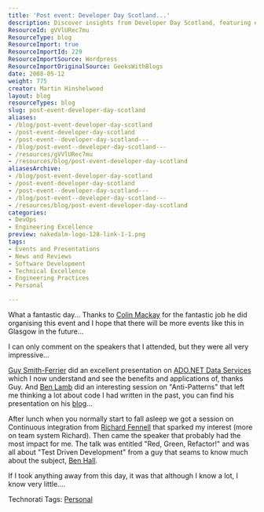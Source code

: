 ```yaml
---
title: 'Post event: Developer Day Scotland...'
description: Discover insights from Developer Day Scotland, featuring expert talks on ADO.NET, Anti-Patterns, and Test Driven Development. Join the conversation!
ResourceId: gVVlURec7mu
ResourceType: blog
ResourceImport: true
ResourceImportId: 229
ResourceImportSource: Wordpress
ResourceImportOriginalSource: GeeksWithBlogs
date: 2008-05-12
weight: 775
creator: Martin Hinshelwood
layout: blog
resourceTypes: blog
slug: post-event-developer-day-scotland
aliases:
- /blog/post-event-developer-day-scotland
- /post-event-developer-day-scotland
- /post-event--developer-day-scotland---
- /blog/post-event--developer-day-scotland---
- /resources/gVVlURec7mu
- /resources/blog/post-event-developer-day-scotland
aliasesArchive:
- /blog/post-event-developer-day-scotland
- /post-event-developer-day-scotland
- /post-event--developer-day-scotland---
- /blog/post-event--developer-day-scotland---
- /resources/blog/post-event-developer-day-scotland
categories:
- DevOps
- Engineering Excellence
preview: nakedalm-logo-128-link-1-1.png
tags:
- Events and Presentations
- News and Reviews
- Software Development
- Technical Excellence
- Engineering Practices
- Personal

---
```

What a fantastic day... Thanks to [Colin Mackay](http://blog.colinmackay.net/) for the fantastic job he did organising this event and I hope that there will be more events like this in Glasgow in the future...

I can only comment on the speakers that I attended, but they were all very impressive...

[Guy Smith-Ferrier](http://www.guysmithferrier.com/details.aspx?Entry=221) did an excellent presentation on [ADO.NET Data Services](http://developerdayscotland.com/main/Speakers/tabid/56/Default.aspx#Guy_Smith_Ferrier) which I now understand and see the benefits and applications of, thanks Guy. And [Ben Lamb](http://www.benlamb.com) did an interesting session on "Anti-Patterns" that left me thinking a lot about code I had written in the past, you can find his presentation on his [blog](http://www.benlamb.com)...

After lunch when you normally start to fall asleep we got a session on Continuous integration from [Richard Fennell](http://blogs.blackmarble.co.uk/blogs/rfennell/archive/2008/05/11/developer-day-scotland.aspx) that sparked my interest (more on team system Richard). Then came the speaker that probably had the most impact for me. The talk was entitled "Red, Green, Refactor!" and was all about "Test Driven Development" from a guy that seams to know much about the subject, [Ben Hall](http://blog.benhall.me.uk/2008/05/developer-day-scotland-post-conference.html).

If I took anything away from this day, it was that although I know a lot, I know very little....

Technorati Tags: [Personal](http://technorati.com/tags/Personal)
